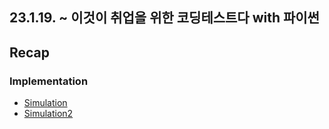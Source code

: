 ## 23.1.19. ~ 이것이 취업을 위한 코딩테스트다 with 파이썬

## Recap

### Implementation

- [Simulation](/Implementation/simulation.ipynb)
- [Simulation2](/Implementation/simulation2.py)

